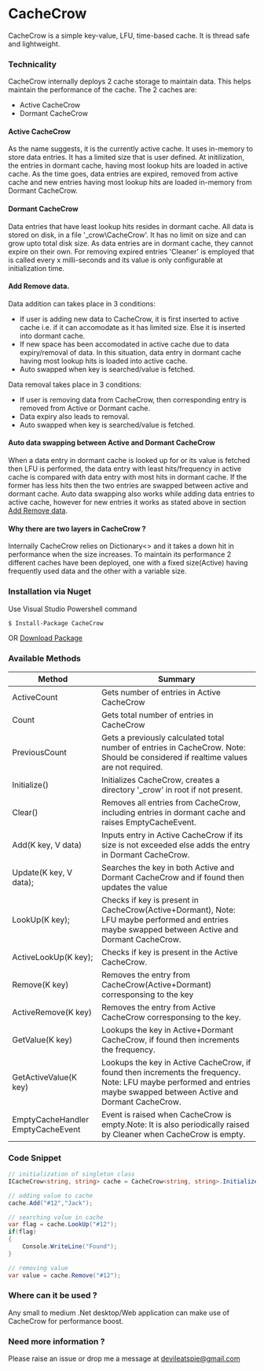 # CacheCrow
CacheCrow is a simple key-value, LFU, time-based cache. It is thread safe and lightweight.

### Technicality
CacheCrow internally deploys 2 cache storage to maintain data. This helps maintain the performance of the cache.
The 2 caches are:
  - Active CacheCrow
  - Dormant CacheCrow


#### Active CacheCrow
As the name suggests, it is the currently active cache. It uses in-memory to store data entries. It has a limited size that is user defined. At initilization, the entries in dormant cache, having most lookup hits are loaded in active cache. As the time goes, data entries are expired, removed from active cache and new entries having most lookup hits are loaded in-memory from Dormant CacheCrow.

#### Dormant CacheCrow
Data entries that have least lookup hits resides in dormant cache. All data is stored on disk, in a file '\_crow\CacheCrow'. It has no limit on size and can grow upto total disk size. As data entries are in dormant cache, they cannot expire on their own. For removing expired entries 'Cleaner' is employed that is called every x milli-seconds and its value is only configurable at initialization time.

#### Add Remove data.
Data addition can takes place in 3 conditions:
 - If user is adding new data to CacheCrow, it is first inserted to active cache i.e. if it can accomodate as it has limited size. Else it is inserted into dormant cache.
 - If new space has been accomodated in active cache due to data expiry/removal of data. In this situation, data entry in dormant cache having most lookup hits is loaded into active cache.
 - Auto swapped when key is searched/value is fetched. 
 
Data removal takes place in 3 conditions:
 - If user is removing data from CacheCrow, then corresponding entry is removed from Active or Dormant cache.
 - Data expiry also leads to removal.
 - Auto swapped when key is searched/value is fetched.

####  Auto data swapping between Active and Dormant CacheCrow
When a data entry in dormant cache is looked up for or its value is fetched then LFU is performed, the data entry with least hits/frequency in active cache is compared with data entry with most hits in dormant cache. If the former has less hits then the two entries are swapped between active and dormant cache. Auto data swapping also works while adding data entries to active cache, however for new entries it works as stated above in section [Add Remove data](#add-remove-data).

#### Why there are two layers in CacheCrow ?
Internally CacheCrow relies on Dictionary<> and it takes a down hit in performance when the size increases. To maintain its performance 2 different caches have been deployed, one with a fixed size(Active) having frequently used data and the other with a variable size. 

### Installation via Nuget
Use Visual Studio Powershell command
```sh
$ Install-Package CacheCrow
```
OR
[Download Package](https://www.nuget.org/packages/CacheCrow)

### Available Methods
| Method | Summary |
| ------ | ------ |
| ActiveCount  | Gets number of entries in Active CacheCrow |
| Count  | Gets total number of entries in CacheCrow |
| PreviousCount  | Gets a previously calculated total number of entries in CacheCrow. Note: Should be considered if realtime values are not required. |
|Initialize()|Initializes CacheCrow, creates a directory '_crow' in root if not present.
| Clear() | Removes all entries from CacheCrow, including entries in dormant cache and raises EmptyCacheEvent. |
| Add(K key, V data) | Inputs entry in Active CacheCrow if its size is not exceeded else adds the entry in Dormant CacheCrow. |
| Update(K key, V data); | Searches the key in both Active and Dormant CacheCrow and if found then updates the value |
| LookUp(K key); |  Checks if key is present in CacheCrow(Active+Dormant), Note: LFU maybe performed and entries maybe swapped between Active and Dormant CacheCrow.
|ActiveLookUp(K key);|Checks if key is present in the Active CacheCrow.
|Remove(K key)|Removes the entry from CacheCrow(Active+Dormant) corresponsing to the key
|ActiveRemove(K key)| Removes the entry from Active CacheCrow corresponsing to the key.
|GetValue(K key)|Lookups the key in Active+Dormant CacheCrow, if found then increments the frequency.
|GetActiveValue(K key)|Lookups the key in Active CacheCrow, if found then increments the frequency. Note: LFU maybe performed and entries maybe swapped between Active and Dormant CacheCrow.
|EmptyCacheHandler EmptyCacheEvent|Event is raised when CacheCrow is empty.Note: It is also periodically raised by Cleaner when CacheCrow is empty.

### Code Snippet
```cs
// initialization of singleton class
ICacheCrow<string, string> cache = CacheCrow<string, string>.Initialize(1000);

// adding value to cache
cache.Add("#12","Jack");

// searching value in cache
var flag = cache.LookUp("#12");
if(flag)
{
    Console.WriteLine("Found");
}

// removing value
var value = cache.Remove("#12");

```
### Where can it be used ?
Any small to medium .Net desktop/Web application can make use of CacheCrow for performance boost.

### Need more information ?
Please raise an issue or drop me a message at devileatspie@gmail.com
